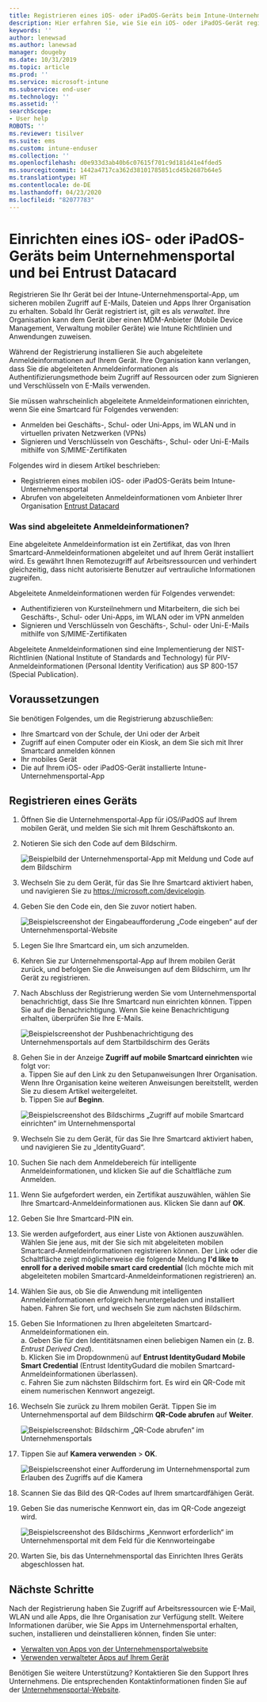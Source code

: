 ```yaml
---
title: Registrieren eines iOS- oder iPadOS-Geräts beim Intune-Unternehmensportal und bei Entrust Datacard
description: Hier erfahren Sie, wie Sie ein iOS- oder iPadOS-Gerät registrieren und eine Authentifizierung mit abgeleiteten Anmeldeinformationen mit Entrust Datacard einrichten.
keywords: ''
author: lenewsad
ms.author: lanewsad
manager: dougeby
ms.date: 10/31/2019
ms.topic: article
ms.prod: ''
ms.service: microsoft-intune
ms.subservice: end-user
ms.technology: ''
ms.assetid: ''
searchScope:
- User help
ROBOTS: ''
ms.reviewer: tisilver
ms.suite: ems
ms.custom: intune-enduser
ms.collection: ''
ms.openlocfilehash: d0e933d3ab40b6c07615f701c9d181d41e4fded5
ms.sourcegitcommit: 1442a4717ca362d38101785851cd45b2687b64e5
ms.translationtype: HT
ms.contentlocale: de-DE
ms.lasthandoff: 04/23/2020
ms.locfileid: "82077783"
---
```

# <a name="set-up-ios-or-ipados-device-with-company-portal-and-entrust-datacard"></a>Einrichten eines iOS- oder iPadOS-Geräts beim Unternehmensportal und bei Entrust Datacard

Registrieren Sie Ihr Gerät bei der Intune-Unternehmensportal-App, um sicheren mobilen Zugriff auf E-Mails, Dateien und Apps Ihrer Organisation zu erhalten. Sobald Ihr Gerät registriert ist, gilt es als *verwaltet*. Ihre Organisation kann dem Gerät über einen MDM-Anbieter (Mobile Device Management, Verwaltung mobiler Geräte) wie Intune Richtlinien und Anwendungen zuweisen.  

Während der Registrierung installieren Sie auch abgeleitete Anmeldeinformationen auf Ihrem Gerät. Ihre Organisation kann verlangen, dass Sie die abgeleiteten Anmeldeinformationen als Authentifizierungsmethode beim Zugriff auf Ressourcen oder zum Signieren und Verschlüsseln von E-Mails verwenden. 

Sie müssen wahrscheinlich abgeleitete Anmeldeinformationen einrichten, wenn Sie eine Smartcard für Folgendes verwenden:  

* Anmelden bei Geschäfts-, Schul- oder Uni-Apps, im WLAN und in virtuellen privaten Netzwerken (VPNs)
* Signieren und Verschlüsseln von Geschäfts-, Schul- oder Uni-E-Mails mithilfe von S/MIME-Zertifikaten  

Folgendes wird in diesem Artikel beschrieben:  

   * Registrieren eines mobilen iOS- oder iPadOS-Geräts beim Intune-Unternehmensportal  
   * Abrufen von abgeleiteten Anmeldeinformationen vom Anbieter Ihrer Organisation [Entrust Datacard](https://www.entrustdatacard.com/)  

### <a name="what-are-derived-credentials"></a>Was sind abgeleitete Anmeldeinformationen?  
Eine abgeleitete Anmeldeinformation ist ein Zertifikat, das von Ihren Smartcard-Anmeldeinformationen abgeleitet und auf Ihrem Gerät installiert wird. Es gewährt Ihnen Remotezugriff auf Arbeitsressourcen und verhindert gleichzeitig, dass nicht autorisierte Benutzer auf vertrauliche Informationen zugreifen.  

Abgeleitete Anmeldeinformationen werden für Folgendes verwendet: 
* Authentifizieren von Kursteilnehmern und Mitarbeitern, die sich bei Geschäfts-, Schul- oder Uni-Apps, im WLAN oder im VPN anmelden
* Signieren und Verschlüsseln von Geschäfts-, Schul- oder Uni-E-Mails mithilfe von S/MIME-Zertifikaten

Abgeleitete Anmeldeinformationen sind eine Implementierung der NIST-Richtlinien (National Institute of Standards and Technology) für PIV-Anmeldeinformationen (Personal Identity Verification) aus SP 800-157 (Special Publication).  

## <a name="prerequisites"></a>Voraussetzungen

 Sie benötigen Folgendes, um die Registrierung abzuschließen:

* Ihre Smartcard von der Schule, der Uni oder der Arbeit
* Zugriff auf einen Computer oder ein Kiosk, an dem Sie sich mit Ihrer Smartcard anmelden können
* Ihr mobiles Gerät
* Die auf Ihrem iOS- oder iPadOS-Gerät installierte Intune-Unternehmensportal-App  


## <a name="enroll-device"></a>Registrieren eines Geräts  
1. Öffnen Sie die Unternehmensportal-App für iOS/iPadOS auf Ihrem mobilen Gerät, und melden Sie sich mit Ihrem Geschäftskonto an.  

2. Notieren Sie sich den Code auf dem Bildschirm.  

    ![Beispielbild der Unternehmensportal-App mit Meldung und Code auf dem Bildschirm](./media/copy-code-intercede.png)   

3. Wechseln Sie zu dem Gerät, für das Sie Ihre Smartcard aktiviert haben, und navigieren Sie zu https://microsoft.com/devicelogin. 
4. Geben Sie den Code ein, den Sie zuvor notiert haben.  

    ![Beispielscreenshot der Eingabeaufforderung „Code eingeben“ auf der Unternehmensportal-Website](./media/enter-code-intercede.png)   

5. Legen Sie Ihre Smartcard ein, um sich anzumelden.   
6. Kehren Sie zur Unternehmensportal-App auf Ihrem mobilen Gerät zurück, und befolgen Sie die Anweisungen auf dem Bildschirm, um Ihr Gerät zu registrieren.  
7. Nach Abschluss der Registrierung werden Sie vom Unternehmensportal benachrichtigt, dass Sie Ihre Smartcard nun einrichten können. Tippen Sie auf die Benachrichtigung. Wenn Sie keine Benachrichtigung erhalten, überprüfen Sie Ihre E-Mails.   

    ![Beispielscreenshot der Pushbenachrichtigung des Unternehmensportals auf dem Startbildschirm des Geräts](./media/action-required-in-app-intercede.png)  

8. Gehen Sie in der Anzeige **Zugriff auf mobile Smartcard einrichten** wie folgt vor:   
    a. Tippen Sie auf den Link zu den Setupanweisungen Ihrer Organisation. Wenn Ihre Organisation keine weiteren Anweisungen bereitstellt, werden Sie zu diesem Artikel weitergeleitet.  
    b. Tippen Sie auf **Beginn**.  

    ![Beispielscreenshot des Bildschirms „Zugriff auf mobile Smartcard einrichten“ im Unternehmensportal](./media/smart-card-info-intercede.png)

9. Wechseln Sie zu dem Gerät, für das Sie Ihre Smartcard aktiviert haben, und navigieren Sie zu „IdentityGuard“. 
10. Suchen Sie nach dem Anmeldebereich für intelligente Anmeldeinformationen, und klicken Sie auf die Schaltfläche zum Anmelden.  
11. Wenn Sie aufgefordert werden, ein Zertifikat auszuwählen, wählen Sie Ihre Smartcard-Anmeldeinformationen aus. Klicken Sie dann auf **OK**. 
12. Geben Sie Ihre Smartcard-PIN ein.  
13. Sie werden aufgefordert, aus einer Liste von Aktionen auszuwählen. Wählen Sie jene aus, mit der Sie sich mit abgeleiteten mobilen Smartcard-Anmeldeinformationen registrieren können. Der Link oder die Schaltfläche zeigt möglicherweise die folgende Meldung **I'd like to enroll for a derived mobile smart card credential** (Ich möchte mich mit abgeleiteten mobilen Smartcard-Anmeldeinformationen registrieren) an.  
14. Wählen Sie aus, ob Sie die Anwendung mit intelligenten Anmeldeinformationen erfolgreich heruntergeladen und installiert haben. Fahren Sie fort, und wechseln Sie zum nächsten Bildschirm.   
15. Geben Sie Informationen zu Ihren abgeleiteten Smartcard-Anmeldeinformationen ein.  
    a. Geben Sie für den Identitätsnamen einen beliebigen Namen ein (z. B. *Entrust Derived Cred*).  
    b. Klicken Sie im Dropdownmenü auf **Entrust IdentityGudard Mobile Smart Credential** (Entrust IdentityGudard die mobilen Smartcard-Anmeldeinformationen überlassen).  
    c. Fahren Sie zum nächsten Bildschirm fort. Es wird ein QR-Code mit einem numerischen Kennwort angezeigt.  

16. Wechseln Sie zurück zu Ihrem mobilen Gerät. Tippen Sie im Unternehmensportal auf dem Bildschirm **QR-Code abrufen** auf **Weiter**. 

    ![Beispielscreenshot: Bildschirm „QR-Code abrufen“ im Unternehmensportals](./media/get-qr-code-intercede.png)  
17. Tippen Sie auf **Kamera verwenden** > **OK**.  

    ![Beispielscreenshot einer Aufforderung im Unternehmensportal zum Erlauben des Zugriffs auf die Kamera](./media/allow-cp-camera-access-intercede.png)  
18. Scannen Sie das Bild des QR-Codes auf Ihrem smartcardfähigen Gerät.  
19. Geben Sie das numerische Kennwort ein, das im QR-Code angezeigt wird.  

    ![Beispielscreenshot des Bildschirms „Kennwort erforderlich“ im Unternehmensportal mit dem Feld für die Kennworteingabe](./media/enter-password-derived-credentials.png)   

20. Warten Sie, bis das Unternehmensportal das Einrichten Ihres Geräts abgeschlossen hat.  


## <a name="next-steps"></a>Nächste Schritte  
Nach der Registrierung haben Sie Zugriff auf Arbeitsressourcen wie E-Mail, WLAN und alle Apps, die Ihre Organisation zur Verfügung stellt. Weitere Informationen darüber, wie Sie Apps im Unternehmensportal erhalten, suchen, installieren und deinstallieren können, finden Sie unter:

* [Verwalten von Apps von der Unternehmensportalwebsite](manage-apps-cpweb.md)  
* [Verwenden verwalteter Apps auf Ihrem Gerät](use-managed-apps-on-your-device-ios.md)  

Benötigen Sie weitere Unterstützung? Kontaktieren Sie den Support Ihres Unternehmens. Die entsprechenden Kontaktinformationen finden Sie auf der [Unternehmensportal-Website](https://go.microsoft.com/fwlink/?linkid=2010980).  
